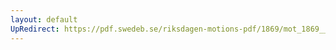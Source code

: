 ```yaml
---
layout: default
UpRedirect: https://pdf.swedeb.se/riksdagen-motions-pdf/1869/mot_1869__ak__00101.pdf
---
```

